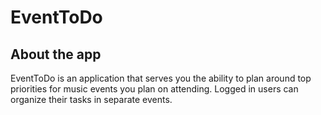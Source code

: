 # EventToDo

## About the app
EventToDo is an application that serves you the ability to plan around top priorities for music events you plan on attending. Logged in users can organize their tasks in separate events. 
